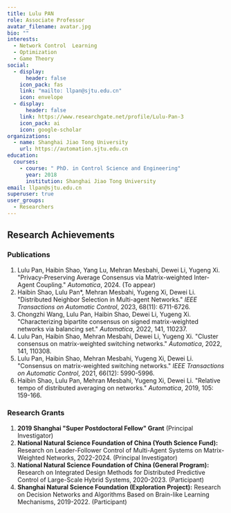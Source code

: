 ```yaml
---
title: Lulu PAN
role: Associate Professor
avatar_filename: avatar.jpg
bio: ""
interests:
  - Network Control  Learning
  - Optimization
  - Game Theory
social:
  - display:
      header: false
    icon_pack: fas
    link: "mailto: llpan@sjtu.edu.cn"
    icon: envelope
  - display:
      header: false
    link: https://www.researchgate.net/profile/Lulu-Pan-3
    icon_pack: ai
    icon: google-scholar
organizations:
  - name: Shanghai Jiao Tong University
    url: https://automation.sjtu.edu.cn
education:
  courses:
    - course: " PhD. in Control Science and Engineering"
      year: 2018
      institution: Shanghai Jiao Tong University
email: llpan@sjtu.edu.cn
superuser: true
user_groups:
  - Researchers
---
```




## Research Achievements

### Publications

1. Lulu Pan, Haibin Shao, Yang Lu, Mehran Mesbahi, Dewei Li, Yugeng Xi. "Privacy-Preserving Average Consensus via Matrix-weighted Inter-Agent Coupling." *Automatica*, 2024. (To appear)
2. Haibin Shao, Lulu Pan*, Mehran Mesbahi, Yugeng Xi, Dewei Li. "Distributed Neighbor Selection in Multi-agent Networks." *IEEE Transactions on Automatic Control*, 2023, 68(11): 6711-6726.
3. Chongzhi Wang, Lulu Pan, Haibin Shao, Dewei Li, Yugeng Xi. "Characterizing bipartite consensus on signed matrix-weighted networks via balancing set." *Automatica*, 2022, 141, 110237.
4. Lulu Pan, Haibin Shao, Mehran Mesbahi, Dewei Li, Yugeng Xi. "Cluster consensus on matrix-weighted switching networks." *Automatica*, 2022, 141, 110308.
5. Lulu Pan, Haibin Shao, Mehran Mesbahi, Yugeng Xi, Dewei Li. "Consensus on matrix-weighted switching networks." *IEEE Transactions on Automatic Control*, 2021, 66(12): 5990-5996.
6. Haibin Shao, Lulu Pan, Mehran Mesbahi, Yugeng Xi, Dewei Li. "Relative tempo of distributed averaging on networks." *Automatica*, 2019, 105: 159-166.

### Research Grants

1. **2019 Shanghai "Super Postdoctoral Fellow" Grant** (Principal Investigator)
2. **National Natural Science Foundation of China (Youth Science Fund):** Research on Leader-Follower Control of Multi-Agent Systems on Matrix-Weighted Networks, 2022-2024. (Principal Investigator)
3. **National Natural Science Foundation of China (General Program):** Research on Integrated Design Methods for Distributed Predictive Control of Large-Scale Hybrid Systems, 2020-2023. (Participant)
4. **Shanghai Natural Science Foundation (Exploration Project):** Research on Decision Networks and Algorithms Based on Brain-like Learning Mechanisms, 2019-2022. (Participant)
